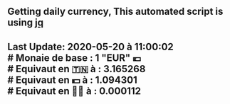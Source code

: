 ## Getting daily currency, This automated script is using [jq](https://stedolan.github.io/jq/)
## Last Update:  2020-05-20 à 11:00:02 </br># Monaie de base : 1 "EUR" 💶 </br> # Equivaut en 🇹🇳 à :  3.165268 </br> # Equivaut en 💵 à : 1.094301</br> # Equivaut en 🐱‍💻 à :  0.000112
